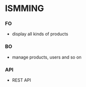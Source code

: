 ISMMING
=====================

### FO

* display all kinds of products

### BO

* manage products, users and so on

### API

* REST API